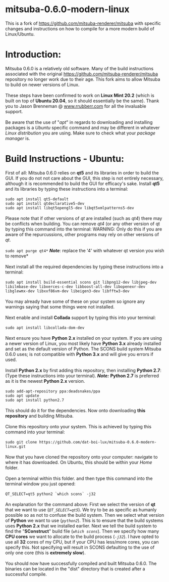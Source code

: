 # mitsuba-0.6.0-modern-linux
This is a fork of https://github.com/mitsuba-renderer/mitsuba with specific changes and instructions on how to compile for a more modern build of Linux/Ubuntu.
# Introduction:
Mitsuba 0.6.0 is a relatively old software. Many of the build instructions associated with the original https://github.com/mitsuba-renderer/mitsuba repository no longer work due to their age. This fork aims to allow Mitsuba to build on newer versions of Linux.\
\
These steps have been confirmed to work on **Linux Mint 20.2** (which is built on top of **Ubuntu 20.04**, so it should essentially be the same). Thank you to Jason Brenneman @ www.rrubberr.com for all the invaluable support.\
\
Be aware that the use of "*apt*" in regards to downloading and installing packages is a *Ubuntu* specific command and may be different in whatever *Linux distribution* you are using. Make sure to check what your *package manager* is.

# Build Instructions - Ubuntu:
First of all: Mitsuba 0.6.0 relies on **qt5** and its libraries in order to build the GUI. If you do not not care about the GUI, this step is not entirely necessary, although it is recommended to build the GUI for efficacy's sake. Install **qt5** and its libraries by typing these instructions into a terminal: \
\
```sudo apt install qt5-default``` \
```sudo apt install qtdeclarative5-dev``` \
```sudo apt install libqt5opengl5-dev libqt5xmlpatterns5-dev```\
\
Please note that if other versions of *qt* are installed  (such as *qt4*) there may be conflicts when building. You can remove *qt4* (or any other version of qt by typing this command into the terminal: WARNING: Only do this if you are aware of the repurcussions, other programs may rely on other versions of *qt*.\
\
```sudo apt purge qt4*``` ***Note***: replace the '4' with whatever qt version you wish to remove*\
\
Next install all the required dependencies by typing these instructions into a terminal: \
\
```sudo apt install build-essential scons git libpng12-dev libjpeg-dev libilmbase-dev libxerces-c-dev libboost-all-dev libopenexr-dev libglewmx-dev libxxf86vm-dev libeigen3-dev libfftw3-dev```\
\
You may already have some of these on your system so ignore any warnings saying that some things were not installed.\
\
Next enable and install **Collada** support by typing this into your terminal:\
\
```sudo apt install libcollada-dom-dev```\
\
Next ensure you have **Python 2.x** installed on your system. If you are using a newer version of Linux, you most likely have **Python 3.x** already installed and set as the default version of Python. The SCONS build system Mitsuba 0.6.0 uses; is not compatible with **Python 3.x** and will give you errors if used.\
\
Install **Python 2.x** by first adding this repository, then installing **Python 2.7**: (Type these instructions into your terminal). ***Note:*** **Python 2.7** is preferred as it is the newest **Python 2.x** version.\
\
```sudo add-apt-repository ppa:deadsnakes/ppa```\
```sudo apt update```\
```sudo apt install python2.7```\
\
This should do it for the dependencies. Now onto downloading **this repository** and building Mitsuba.\
\
Clone this repository onto your system. This is achieved by typing this command into your terminal:\
\
```sudo git clone https://github.com/dat-boi-lux/mitsuba-0.6.0-modern-linux.git```\
\
Now that you have cloned the repository onto your computer: navigate to where it has downloaded. On Ubuntu, this should be within your *Home* folder.\
\
Open a terminal within this folder. and then type this command into the terminal window you just opened:\
\
```QT_SELECT=qt5 python2 `which scons` -j32```\
\
An explanation for the command above: First we select the version of **qt** that we want to use (*`QT_SELECT=qt5`*). We try to be as specific as humanly possible so as not to confuse the build system. Then we select what version of **Python** we want to use (*`python2`*). This is to ensure that the build systems uses **Python 2.x** that we installed earlier. Next we tell the build system to find the "**SConstruct**" build file (*`which scons`*). Then we specify how many **CPU cores** we want to allocate to the build process (*`-j32`*). I have opted to use all **32** cores of my CPU, but if your CPU has less/more cores, you can specify this. Not specifying will result in SCONS defaulting to the use of only one core (this is **extremely slow**).\
\
You should now have successfully compiled and built Mitsuba 0.6.0. The binaries can be located in the "dist" directory that is created after a successful compile.
